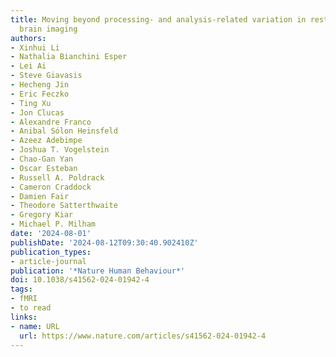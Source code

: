```yaml
---
title: Moving beyond processing- and analysis-related variation in resting-state functional
  brain imaging
authors:
- Xinhui Li
- Nathalia Bianchini Esper
- Lei Ai
- Steve Giavasis
- Hecheng Jin
- Eric Feczko
- Ting Xu
- Jon Clucas
- Alexandre Franco
- Anibal Sólon Heinsfeld
- Azeez Adebimpe
- Joshua T. Vogelstein
- Chao-Gan Yan
- Oscar Esteban
- Russell A. Poldrack
- Cameron Craddock
- Damien Fair
- Theodore Satterthwaite
- Gregory Kiar
- Michael P. Milham
date: '2024-08-01'
publishDate: '2024-08-12T09:30:40.902410Z'
publication_types:
- article-journal
publication: '*Nature Human Behaviour*'
doi: 10.1038/s41562-024-01942-4
tags:
- fMRI
- to read
links:
- name: URL
  url: https://www.nature.com/articles/s41562-024-01942-4
---
```

